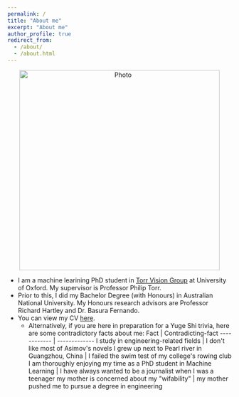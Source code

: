 ```yaml
---
permalink: /
title: "About me"
excerpt: "About me"
author_profile: true
redirect_from: 
  - /about/
  - /about.html
---
```


<p align="center">
  <img src="https://yugeten.github.io/images/profile2.png?raw=true" alt="Photo" style="width: 450px;"/> 
</p>

* I am a machine learining PhD student in [Torr Vision Group](http://www.robots.ox.ac.uk/~tvg/) at University of Oxford. My supervisor is Professor Philip Torr. 
* Prior to this, I did my Bachelor Degree (with Honours) in Australian National University. My Honours research advisors are Professor Richard Hartley and Dr. Basura Fernando.
* You can view my CV [here](yugeten.github.io/files/CV.pdf).
  * Alternatively, if you are here in preparation for a Yuge Shi trivia, here are some contradictory facts about me:
Fact | Contradicting-fact
------------ | -------------
I study in engineering-related fields | I don't like most of Asimov's novels
I grew up next to Pearl river in Guangzhou, China | I failed the swim test of my college's rowing club
I am thoroughly enjoying my time as a PhD student in Machine Learning | I have always wanted to be a journalist when I was a teenager 
my mother is concerned about my "wifability" | my mother pushed me to pursue a degree in engineering



